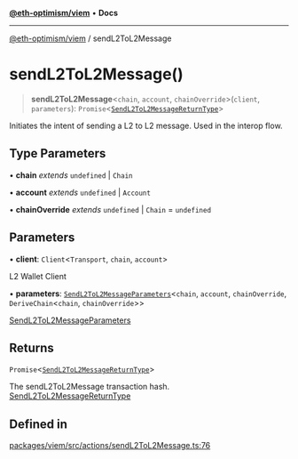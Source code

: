 [**@eth-optimism/viem**](../README.md) • **Docs**

***

[@eth-optimism/viem](../README.md) / sendL2ToL2Message

# sendL2ToL2Message()

> **sendL2ToL2Message**\<`chain`, `account`, `chainOverride`\>(`client`, `parameters`): `Promise`\<[`SendL2ToL2MessageReturnType`](../type-aliases/SendL2ToL2MessageReturnType.md)\>

Initiates the intent of sending a L2 to L2 message. Used in the interop flow.

## Type Parameters

• **chain** *extends* `undefined` \| `Chain`

• **account** *extends* `undefined` \| `Account`

• **chainOverride** *extends* `undefined` \| `Chain` = `undefined`

## Parameters

• **client**: `Client`\<`Transport`, `chain`, `account`\>

L2 Wallet Client

• **parameters**: [`SendL2ToL2MessageParameters`](../type-aliases/SendL2ToL2MessageParameters.md)\<`chain`, `account`, `chainOverride`, `DeriveChain`\<`chain`, `chainOverride`\>\>

[SendL2ToL2MessageParameters](../type-aliases/SendL2ToL2MessageParameters.md)

## Returns

`Promise`\<[`SendL2ToL2MessageReturnType`](../type-aliases/SendL2ToL2MessageReturnType.md)\>

The sendL2ToL2Message transaction hash. [SendL2ToL2MessageReturnType](../type-aliases/SendL2ToL2MessageReturnType.md)

## Defined in

[packages/viem/src/actions/sendL2ToL2Message.ts:76](https://github.com/ethereum-optimism/ecosystem/blob/c6de7f1b878b611a9ec2ae09ccf5f2ca7cfa2bce/packages/viem/src/actions/sendL2ToL2Message.ts#L76)
